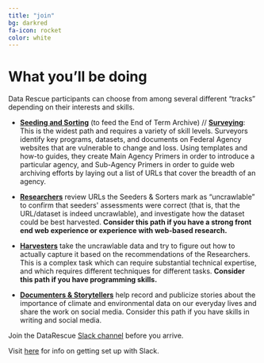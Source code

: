 ```yaml
---
title: "join"
bg: darkred
fa-icon: rocket  
color: white  
---
```


# What you’ll be doing
 
Data Rescue participants can choose from among several different “tracks” depending on their interests and skills.

- [**Seeding and Sorting**](https://datarefuge.github.io/workflow/seeding/) (to feed the End of Term Archive) // [**Surveying**](https://datarefuge.github.io/workflow/surveying/#what-do-surveyors-do): This is the widest path and requires a variety of skill levels. Surveyors identify key programs, datasets, and documents on Federal Agency websites that are vulnerable to change and loss. Using templates and how-to guides, they create Main Agency Primers in order to introduce a particular agency, and Sub-Agency Primers in order to guide web archiving efforts by laying out a list of URLs that cover the breadth of an agency.

- [**Researchers**](https://datarefuge.github.io/workflow/researching/) review URLs the Seeders & Sorters mark as “uncrawlable” to confirm that seeders' assessments were correct (that is, that the URL/dataset is indeed uncrawlable), and investigate how the dataset could be best harvested. **Consider this path if you have a strong front end web experience or experience with web-based research.**

- [**Harvesters**](https://datarefuge.github.io/workflow/harvesting/) take the uncrawlable data and try to figure out how to actually capture it based on the recommendations of the Researchers. This is a complex task which can require substantial technical expertise, and which requires different techniques for different tasks. **Consider this path if you have programming skills.**

- [**Documenters & Storytellers**](http://www.ppehlab.org/storytelling) help record and publicize stories about the importance of climate and environmental data on our everyday lives and share the work on social media. Consider this path if you have skills in writing and social media.

Join the DataRescue <a href="https://rauchg-slackin-qonsfhhvxs.now.sh/">Slack channel</a> before you arrive.

Visit <a href="https://get.slack.help/hc/en-us/articles/218080037-Getting-started-for-new-users">here</a> for info on getting set up with Slack.  
